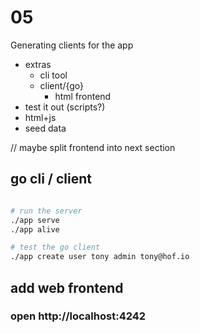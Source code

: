 # 05

Generating clients for the app

- extras
  - cli tool
  - client/{go}
	- html frontend
- test it out (scripts?)
- html+js
- seed data

// maybe split frontend into next section

## go cli / client

```sh

# run the server
./app serve
./app alive

# test the go client
./app create user tony admin tony@hof.io
```


## add web frontend

### open http://localhost:4242

